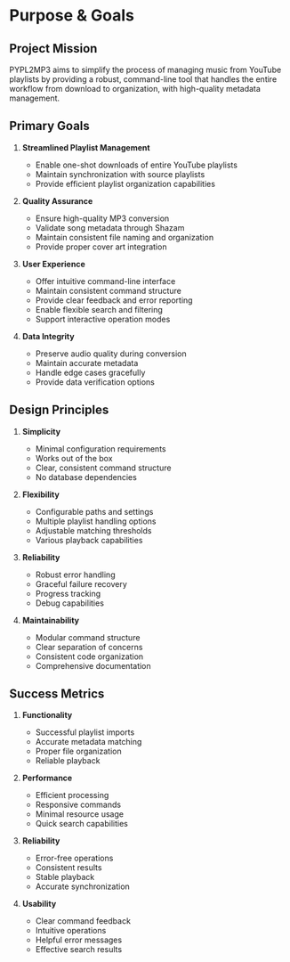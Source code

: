 # Purpose & Goals

## Project Mission

PYPL2MP3 aims to simplify the process of managing music from YouTube playlists by providing a robust, command-line tool that handles the entire workflow from download to organization, with high-quality metadata management.

## Primary Goals

1. **Streamlined Playlist Management**
   - Enable one-shot downloads of entire YouTube playlists
   - Maintain synchronization with source playlists
   - Provide efficient playlist organization capabilities

2. **Quality Assurance**
   - Ensure high-quality MP3 conversion
   - Validate song metadata through Shazam
   - Maintain consistent file naming and organization
   - Provide proper cover art integration

3. **User Experience**
   - Offer intuitive command-line interface
   - Maintain consistent command structure
   - Provide clear feedback and error reporting
   - Enable flexible search and filtering
   - Support interactive operation modes

4. **Data Integrity**
   - Preserve audio quality during conversion
   - Maintain accurate metadata
   - Handle edge cases gracefully
   - Provide data verification options

## Design Principles

1. **Simplicity**
   - Minimal configuration requirements
   - Works out of the box
   - Clear, consistent command structure
   - No database dependencies

2. **Flexibility**
   - Configurable paths and settings
   - Multiple playlist handling options
   - Adjustable matching thresholds
   - Various playback capabilities

3. **Reliability**
   - Robust error handling
   - Graceful failure recovery
   - Progress tracking
   - Debug capabilities

4. **Maintainability**
   - Modular command structure
   - Clear separation of concerns
   - Consistent code organization
   - Comprehensive documentation

## Success Metrics

1. **Functionality**
   - Successful playlist imports
   - Accurate metadata matching
   - Proper file organization
   - Reliable playback

2. **Performance**
   - Efficient processing
   - Responsive commands
   - Minimal resource usage
   - Quick search capabilities

3. **Reliability**
   - Error-free operations
   - Consistent results
   - Stable playback
   - Accurate synchronization

4. **Usability**
   - Clear command feedback
   - Intuitive operations
   - Helpful error messages
   - Effective search results